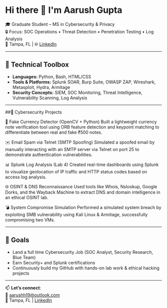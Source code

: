 # Hi there 👋 I'm Aarush Gupta

🎓 Graduate Student – MS in Cybersecurity & Privacy  
🔒 Focus: SOC Operations • Threat Detection • Penetration Testing • Log Analysis  
📍 Tampa, FL | 🌐 [LinkedIn](https://www.linkedin.com/in/aarush-gupta-cyber)

---

## 🧰 Technical Toolbox

- **Languages:** Python, Bash, HTML/CSS
- **Tools & Platforms:** Splunk SOAR, Burp Suite, OWASP ZAP, Wireshark, Metasploit, Hydra, Armitage
- **Security Concepts:** SIEM, SOC Monitoring, Threat Intelligence, Vulnerability Scanning, Log Analysis

---

##🧪 Cybersecurity Projects

🔐 Fake Currency Detector (OpenCV + Python)
Built a lightweight currency note verification tool using ORB feature detection and keypoint matching to differentiate between real and fake ₹500 notes.

✉️ Email Spam via Telnet (SMTP Spoofing)
Simulated a spoofed email by manually interacting with an SMTP server via Telnet on port 25 to demonstrate authentication vulnerabilities.

📊 Splunk Log Analysis (Lab 4)
Created real-time dashboards using Splunk to visualize geolocation of IP traffic and HTTP status codes based on access log analysis.

🌐 OSINT & DNS Reconnaissance
Used tools like Whois, Nslookup, Google Dorks, and the Wayback Machine to extract DNS and domain intelligence in an ethical OSINT lab.

💣 System Compromise Simulation
Performed a simulated system breach by exploiting SMB vulnerability using Kali Linux & Armitage, successfully compromising two VMs.

---

## 🧭 Goals

- Land a full time Cybersecurity Job (SOC Analyst, Security Research, Blue Team)
- Earn Security+ and Splunk certifications
- Continuously build my GitHub with hands-on lab work & ethical hacking projects

---

📫 **Let’s connect**:  
📧 aarushh19@outlook.com  
📍 Tampa, FL | [LinkedIn](https://www.linkedin.com/in/aarush-gupta-cyber)


